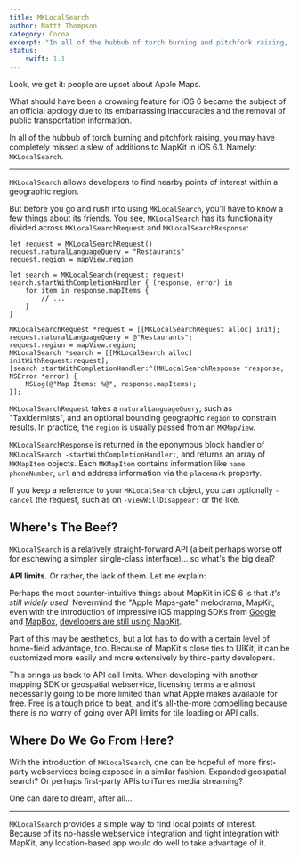 ```yaml
---
title: MKLocalSearch
author: Mattt Thompson
category: Cocoa
excerpt: "In all of the hubbub of torch burning and pitchfork raising, you may have completely missed a slew of additions to MapKit in iOS 6.1."
status:
    swift: 1.1
---
```


Look, we get it: people are upset about Apple Maps.

What should have been a crowning feature for iOS 6 became the subject of an official apology due to its embarrassing inaccuracies and the removal of public transportation information.

In all of the hubbub of torch burning and pitchfork raising, you may have completely missed a slew of additions to MapKit in iOS 6.1. Namely: `MKLocalSearch`.

---

`MKLocalSearch` allows developers to find nearby points of interest within a geographic region.

But before you go and rush into using `MKLocalSearch`, you'll have to know a few things about its friends. You see, `MKLocalSearch` has its functionality divided across `MKLocalSearchRequest` and `MKLocalSearchResponse`:

~~~{swift}
let request = MKLocalSearchRequest()
request.naturalLanguageQuery = "Restaurants"
request.region = mapView.region

let search = MKLocalSearch(request: request)
search.startWithCompletionHandler { (response, error) in
    for item in response.mapItems {
        // ...
    }
}
~~~

~~~{objective-c}
MKLocalSearchRequest *request = [[MKLocalSearchRequest alloc] init];
request.naturalLanguageQuery = @"Restaurants";
request.region = mapView.region;
MKLocalSearch *search = [[MKLocalSearch alloc] initWithRequest:request];
[search startWithCompletionHandler:^(MKLocalSearchResponse *response, NSError *error) {
    NSLog(@"Map Items: %@", response.mapItems);
}];
~~~

`MKLocalSearchRequest` takes a `naturalLanguageQuery`, such as "Taxidermists", and an optional bounding geographic `region` to constrain results. In practice, the `region` is usually passed from an `MKMapView`.

`MKLocalSearchResponse` is returned in the eponymous block handler of `MKLocalSearch -startWithCompletionHandler:`, and returns an array of `MKMapItem` objects. Each `MKMapItem` contains information like `name`, `phoneNumber`, `url` and address information via the `placemark` property.

If you keep a reference to your `MKLocalSearch` object, you can optionally `-cancel` the request, such as on `-viewWillDisappear:` or the like.

## Where's The Beef?

`MKLocalSearch` is a relatively straight-forward API (albeit perhaps worse off for eschewing a simpler single-class interface)... so what's the big deal?

**API limits.** Or rather, the lack of them. Let me explain:

Perhaps the most counter-intuitive things about MapKit in iOS 6 is that _it's still widely used_. Nevermind the "Apple Maps-gate" melodrama, MapKit, even with the introduction of impressive iOS mapping SDKs from [Google](https://developers.google.com/maps/documentation/ios/) and [MapBox](http://mapbox.com/mobile/), [developers are still using MapKit](http://appleinsider.com/articles/13/03/18/developers-prefer-apples-ios-maps-sdk-over-google-maps).

Part of this may be aesthetics, but a lot has to do with a certain level of home-field advantage, too. Because of MapKit's close ties to UIKit, it can be customized more easily and more extensively by third-party developers.

This brings us back to API call limits. When developing with another mapping SDK or geospatial webservice, licensing terms are almost necessarily going to be more limited than what Apple makes available for free. Free is a tough price to beat, and it's all-the-more compelling because there is no worry of going over API limits for tile loading or API calls.

## Where Do We Go From Here?

With the introduction of `MKLocalSearch`, one can be hopeful of more first-party webservices being exposed in a similar fashion. Expanded geospatial search? Or perhaps first-party APIs to iTunes media streaming?

One can dare to dream, after all...

---

`MKLocalSearch` provides a simple way to find local points of interest. Because of its no-hassle webservice integration and tight integration with MapKit, any location-based app would do well to take advantage of it.
